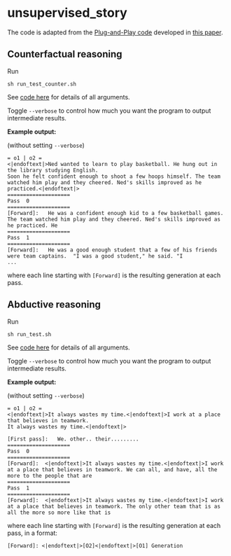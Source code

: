 # unsupervised_story

The code is adapted from the [Plug-and-Play code](https://github.com/huggingface/transformers/tree/master/examples/pplm) developed in [this paper](https://arxiv.org/abs/1912.02164).


## Counterfactual reasoning

Run
```
sh run_test_counter.sh
```
See [code here](https://github.com/qkaren/unsupervised_story/blob/master/counter_main.py#L705) for details of all arguments.

Toggle `--verbose` to control how much you want the program to output intermediate results.

**Example output:**

(without setting `--verbose`)
```
= o1 | o2 =
<|endoftext|>Ned wanted to learn to play basketball. He hung out in the library studying English.
Soon he felt confident enough to shoot a few hoops himself. The team watched him play and they cheered. Ned's skills improved as he practiced.<|endoftext|>
====================
Pass  0
====================
[Forward]:   He was a confident enough kid to a few basketball games. The team watched him play and they cheered. Ned's skills improved as he practiced. He
====================
Pass  1
====================
[Forward]:   He was a good enough student that a few of his friends were team captains.  "I was a good student," he said. "I
...
```
where each line starting with `[Forward]` is the resulting generation at each pass.


## Abductive reasoning

Run
```
sh run_test.sh
```
See [code here](https://github.com/qkaren/unsupervised_story/blob/master/main.py#L737) for details of all arguments.

Toggle `--verbose` to control how much you want the program to output intermediate results.

**Example output:**

(without setting `--verbose`)
```
= o1 | o2 =
<|endoftext|>It always wastes my time.<|endoftext|>I work at a place that believes in teamwork.
It always wastes my time.<|endoftext|>

[First pass]:   We. other.. their.........
====================
Pass  0
====================
[Forward]:  <|endoftext|>It always wastes my time.<|endoftext|>I work at a place that believes in teamwork. We can all, and have, all the more to the people that are
====================
Pass  1
====================
[Forward]:  <|endoftext|>It always wastes my time.<|endoftext|>I work at a place that believes in teamwork. The only other team that is as all the more so more like that is     
```
where each line starting with `[Forward]` is the resulting generation at each pass, in a format: 
```
[Forward]: <|endoftext|>[O2]<|endoftext|>[O1] Generation
```

